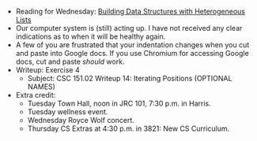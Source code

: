 * Reading for Wednesday: [Building Data Structures with Heterogeneous Lists](../readings/heterogeneous-lists-reading.html)
* Our computer system is (still) acting up.  I have not received any
  clear indications as to when it will be healthy again.
* A few of you are frustrated that your indentation changes when you
  cut and paste into Google docs.  If you use Chromium for accessing
  Google docs, cut and paste *should* work.
* Writeup: Exercise 4
    * Subject: CSC 151.02 Writeup 14: Iterating Positions (OPTIONAL NAMES)
* Extra credit: 
    * Tuesday Town Hall, noon in JRC 101, 7:30 p.m. in Harris.
    * Tuesday wellness event.
    * Wednesday Royce Wolf concert.
    * Thursday CS Extras at 4:30 p.m. in 3821: New CS Curriculum.

